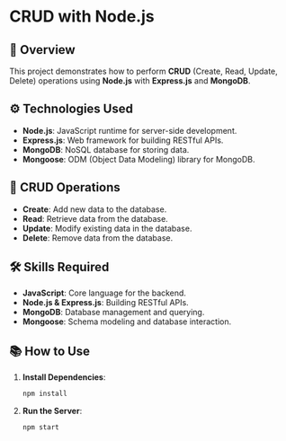 # CRUD with Node.js

## 📝 Overview

This project demonstrates how to perform **CRUD** (Create, Read, Update, Delete) operations using **Node.js** with **Express.js** and **MongoDB**.

## ⚙️ Technologies Used

- **Node.js**: JavaScript runtime for server-side development.
- **Express.js**: Web framework for building RESTful APIs.
- **MongoDB**: NoSQL database for storing data.
- **Mongoose**: ODM (Object Data Modeling) library for MongoDB.

## 🚀 CRUD Operations

- **Create**: Add new data to the database.
- **Read**: Retrieve data from the database.
- **Update**: Modify existing data in the database.
- **Delete**: Remove data from the database.

## 🛠️ Skills Required

- **JavaScript**: Core language for the backend.
- **Node.js & Express.js**: Building RESTful APIs.
- **MongoDB**: Database management and querying.
- **Mongoose**: Schema modeling and database interaction.

## 📚 How to Use

1. **Install Dependencies**:
    ```bash
    npm install
    ```
2. **Run the Server**:
    ```bash
    npm start
    ```